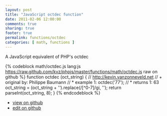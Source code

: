 ```yaml
---
layout: post
title: "JavaScript octdec function"
date: 2011-02-06 12:00:00
comments: true
sharing: true
footer: true
permalink: functions/octdec
categories: [ math, functions ]
---
```

A JavaScript equivalent of PHP's octdec
<!-- more -->
{% codeblock math/octdec.js lang:js https://raw.github.com/kvz/phpjs/master/functions/math/octdec.js raw on github %}
function octdec (oct_string) {
    // http://kevin.vanzonneveld.net
    // +   original by: Philippe Baumann
    // *     example 1: octdec('77');
    // *     returns 1: 63
    oct_string = (oct_string + '').replace(/[^0-7]/gi, '');
    return parseInt(oct_string, 8);
}
{% endcodeblock %}
<ul>
 <li><a href="https://github.com/kvz/phpjs/blob/master/functions/math/octdec.js">view on github</a></li>
 <li><a href="https://github.com/kvz/phpjs/edit/master/functions/math/octdec.js">edit on github</a></li>
</ul>

